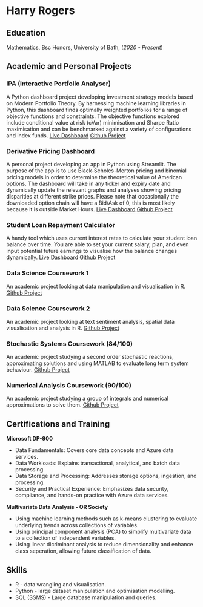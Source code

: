 # Harry Rogers

## Education
Mathematics, Bsc Honors, University of Bath, (_2020 - Present_)

## Academic and Personal Projects
### IPA (Interactive Portfolio Analyser)
A Python dashboard project developing investment strategy models based on Modern Portfolio Theory. By harnessing machine learning libraries in Python, this dashboard finds optimally weighted portfolios for a range of objective functions and constraints. The objective functions explored include conditional value at risk (cVar) minimisation and Sharpe Ratio maximisation and can be benchmarked against a variety of configurations and index funds. 
[Live Dashboard](https://ipa-harryrogers0.streamlit.app)
[Github Project](https://github.com/HarryRogers0/IPA)

### Derivative Pricing Dashboard
A personal project developing an app in Python using Streamlit. The purpose of the app is to use Black-Scholes-Merton pricing and binomial pricing models in order to determine the theoretical value of American options. The dashboard will take in any ticker and expiry date and dynamically update the relevant graphs and analyses showing pricing disparities at different strike prices. Please note that occasionally the downloaded option chain will have a Bid/Ask of 0, this is most likely because it is outside Market Hours.
[Live Dashboard](https://opdash-harryrogers0.streamlit.app/)
[Github Project](https://github.com/HarryRogers0/OpDash)

### Student Loan Repayment Calculator
A handy tool which uses current interest rates to calculate your student loan balance over time. You are able to set your current salary, plan, and even input potential future earnings to visualise how the balance changes dynamically.
[Live Dashboard](https://harryrogers-student-loan-repayment-calculator.streamlit.app/)
[Github Project](https://github.com/HarryRogers0/Student-Loan-Repayment-Calculator)

### Data Science Coursework 1
An academic project looking at data manipulation and visualisation in R.
[Github Project](https://github.com/HarryRogers0/Data-Science-Coursework-1)

### Data Science Coursework 2
An academic project looking at text sentiment analysis, spatial data visualisation and analysis in R.
[Github Project](https://github.com/HarryRogers0/Data-Science-Coursework-2)


### Stochastic Systems Coursework (84/100)
An academic project studying a second order stochastic reactions, approximating solutions and using MATLAB to evaluate long term system behaviour.
[Github Project](https://github.com/HarryRogers0/Stochastic-Systems-Coursework)

### Numerical Analysis Coursework (90/100)
An academic project studying a group of integrals and numerical approximations to solve them.
[Github Project](https://github.com/HarryRogers0/Numerical-Analysis-Coursework)

## Certifications and Training
**Microsoft DP-900**
- Data Fundamentals: Covers core data concepts and Azure data services.
- Data Workloads: Explains transactional, analytical, and batch data processing.
- Data Storage and Processing: Addresses storage options, ingestion, and processing.
- Security and Practical Experience: Emphasizes data security, compliance, and hands-on practice with Azure data services.

**Multivariate Data Analysis - OR Society**
- Using machine learning methods such as k-means clustering to evaluate underlying trends across collections of variables.
- Using principal component analysis (PCA) to simplify multivariate data to a collection of independent variables.
- Using linear dicriminant analysis to reduce dimensionality and enhance class seperation, allowing future classification of data. 


## Skills
- R - data wrangling and visualisation.
- Python - large dataset manipulation and optimisation modelling.
- SQL (SSMS) - Large database manipulation and queries.
